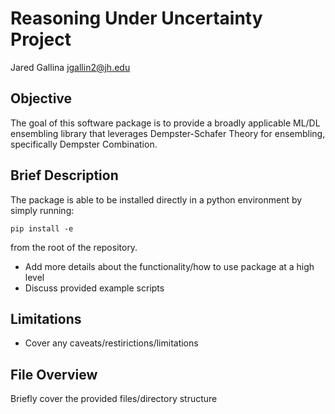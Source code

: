 # Reasoning Under Uncertainty Project

Jared Gallina
jgallin2@jh.edu


## Objective

The goal of this software package is to provide a broadly applicable ML/DL ensembling
library that leverages Dempster-Schafer Theory for ensembling, specifically Dempster
Combination.


## Brief Description

The package is able to be installed directly in a python environment by simply running:

```
pip install -e
```

from the root of the repository.

* Add more details about the functionality/how to use package at a high level
* Discuss provided example scripts


## Limitations

* Cover any caveats/restirictions/limitations


## File Overview

Briefly cover the provided files/directory structure
